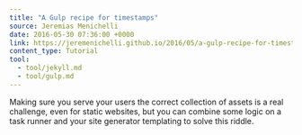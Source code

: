 ```yaml
---
title: "A Gulp recipe for timestamps"
source: Jeremias Menichelli
date: 2016-05-30 07:36:00 +0000
link: https://jeremenichelli.github.io/2016/05/a-gulp-recipe-for-timestamps
content_type: Tutorial
tool:
  - tool/jekyll.md
  - tool/gulp.md
---
```

Making sure you serve your users the correct collection of assets is a real challenge, even for static websites, but you can combine some logic on a task runner and your site generator templating to solve this riddle.





